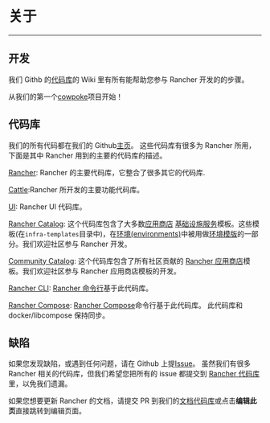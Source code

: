 # 关于

---

## 开发

我们 Githb 的[代码库](https://github.com/rancher/rancher)的 Wiki 里有所有能帮助您参与 Rancher 开发的的步骤。

从我们的第一个[cowpoke](https://github.com/rancher/rancher/wiki/Cowpoke-1:-Getting-Started-with-Rancher)项目开始！

## 代码库

我们的所有代码都在我们的 Github[主页](https://github.com/rancher)。 这些代码库有很多为 Rancher 所用，下面是其中 Rancher 用到的主要的代码库的描述。

[Rancher](https://github.com/rancher/rancher): Rancher 的主要代码库，它整合了很多其它的代码库.

[Cattle](https://github.com/rancher/cattle):Rancher 所开发的主要功能代码库。

[UI](https://github.com/rancher/ui): Rancher UI 代码库。

[Rancher Catalog](https://github.com/rancher/rancher-catalog): 这个代码库包含了大多数[应用商店](/docs/rancher1/catalog/_index) [基础设施服务](/docs/rancher1/rancher-services/_index)模板。这些模板(在`infra-templates`目录中)，在[环境(environments)](/docs/rancher1/configuration/environments/_index)中被用做[环境模版](/docs/rancher1/configuration/environments/_index)的一部分。我们欢迎社区参与 Rancher 开发。

[Community Catalog](https://github.com/rancher/community-catalog): 这个代码库包含了所有社区贡献的 [Rancher 应用商店](/docs/rancher1/catalog/_index)模板。我们欢迎社区参与 Rancher 应用商店模板的开发。

[Rancher CLI](https://github.com/rancher/cli): [Rancher 命令行](/docs/rancher1/infrastructure/cli/_index)基于此代码库。

[Rancher Compose](https://github.com/rancher/rancher-compose): [Rancher Compose](/docs/rancher1/infrastructure/cattle/rancher-compose/_index)命令行基于此代码库。 此代码库和 docker/libcompose 保持同步。

## 缺陷

如果您发现缺陷，或遇到任何问题，请在 Github 上提[Issue](https://github.com/rancher/rancher/issues/new)。 虽然我们有很多 Rancher 相关的代码库，但我们希望您把所有的 issue 都提交到 [Rancher 代码库](https://github.com/rancher/rancher)里，以免我们遗漏。

如果您想要更新 Rancher 的文档，请提交 PR 到我们的[文档代码库](https://github.com/loganhz/loganhz.github.io)或点击**编辑此页**直接跳转到编辑页面。
